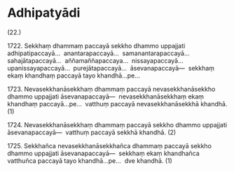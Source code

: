 # Adhipatyādi

(22.)

1722\. Sekkhaṃ dhammaṃ paccayā sekkho dhammo uppajjati adhipatipaccayā…  anantarapaccayā…  samanantarapaccayā…  sahajātapaccayā…  aññamaññapaccaya…  nissayapaccayā…  upanissayapaccayā…  purejātapaccayā…  āsevanapaccayā—  sekkhaṃ ekaṃ khandhaṃ paccayā tayo khandhā…pe…

1723\. Nevasekkhanāsekkhaṃ dhammaṃ paccayā nevasekkhanāsekkho dhammo uppajjati āsevanapaccayā—  nevasekkhanāsekkhaṃ ekaṃ khandhaṃ paccayā…pe…  vatthuṃ paccayā nevasekkhanāsekkhā khandhā. (1)

1724\. Nevasekkhanāsekkhaṃ dhammaṃ paccayā sekkho dhammo uppajjati āsevanapaccayā—  vatthuṃ paccayā sekkhā khandhā. (2)

1725\. Sekkhañca nevasekkhanāsekkhañca dhammaṃ paccayā sekkho dhammo uppajjati āsevanapaccayā—  sekkhaṃ ekaṃ khandhañca vatthuñca paccayā tayo khandhā…pe…  dve khandhā. (1)
